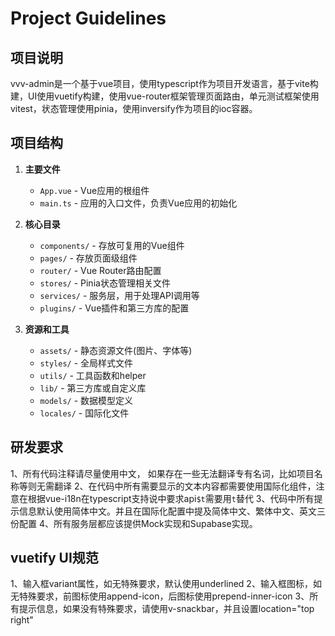 # Project Guidelines

## 项目说明
vvv-admin是一个基于vue项目，使用typescript作为项目开发语言，基于vite构建，UI使用vuetify构建，使用vue-router框架管理页面路由，单元测试框架使用vitest，状态管理使用pinia，使用inversify作为项目的ioc容器。

## 项目结构
1. **主要文件**
    - `App.vue` - Vue应用的根组件
    - `main.ts` - 应用的入口文件，负责Vue应用的初始化

2. **核心目录**
    - `components/` - 存放可复用的Vue组件
    - `pages/` - 存放页面级组件
    - `router/` - Vue Router路由配置
    - `stores/` - Pinia状态管理相关文件
    - `services/` - 服务层，用于处理API调用等
    - `plugins/` - Vue插件和第三方库的配置

3. **资源和工具**
    - `assets/` - 静态资源文件(图片、字体等)
    - `styles/` - 全局样式文件
    - `utils/` - 工具函数和helper
    - `lib/` - 第三方库或自定义库
    - `models/` - 数据模型定义
    - `locales/` - 国际化文件

## 研发要求
1、所有代码注释请尽量使用中文， 如果存在一些无法翻译专有名词，比如项目名称等则无需翻译
2、在代码中所有需要显示的文本内容都需要使用国际化组件，注意在根据vue-i18n在typescript支持说中要求api`$t`需要用`t`替代
3、代码中所有提示信息默认使用简体中文。并且在国际化配置中提及简体中文、繁体中文、英文三份配置
4、所有服务层都应该提供Mock实现和Supabase实现。

## vuetify UI规范
1、输入框variant属性，如无特殊要求，默认使用underlined
2、输入框图标，如无特殊要求，前图标使用append-icon，后图标使用prepend-inner-icon
3、所有提示信息，如果没有特殊要求，请使用v-snackbar，并且设置location="top right"